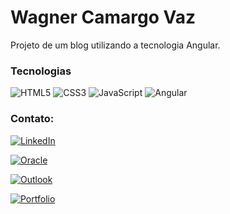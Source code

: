 
# Wagner Camargo Vaz

Projeto de um blog utilizando a tecnologia Angular.

### Tecnologias

![HTML5](https://img.shields.io/badge/HTML5-000?style=for-the-badge&logo=html5)
![CSS3](https://img.shields.io/badge/CSS3-000?style=for-the-badge&logo=css3&logoColor=264CE4)
![JavaScript](https://img.shields.io/badge/JavaScript-000?style=for-the-badge&logo=javascript)
![Angular](https://img.shields.io/badge/Angular-DD0031?style=for-the-badge&logo=angular&logoColor=white)



### Contato:

[![LinkedIn](https://img.shields.io/badge/LinkedIn-000?style=for-the-badge&logo=linkedin&logoColor=0E76A8)](https://www.linkedin.com/in/wagner-camargo-vaz-44746a44/)

[![Oracle](https://img.shields.io/badge/Oracle-F80000?style=for-the-badge&logo=oracle&logoColor=black)](https://cursos.alura.com.br/emprega-one/profile/wagner-vaz89)

[![Outlook](https://img.shields.io/badge/Microsoft_Outlook-0078D4?style=for-the-badge&logo=microsoft-outlook&logoColor=white)](wagner.tech89@hotmail.com)

[![Portfolio](https://img.shields.io/website-up-down-green-red/http/monip.org.svg)](https://waguiner89.github.io/portfolio/)
